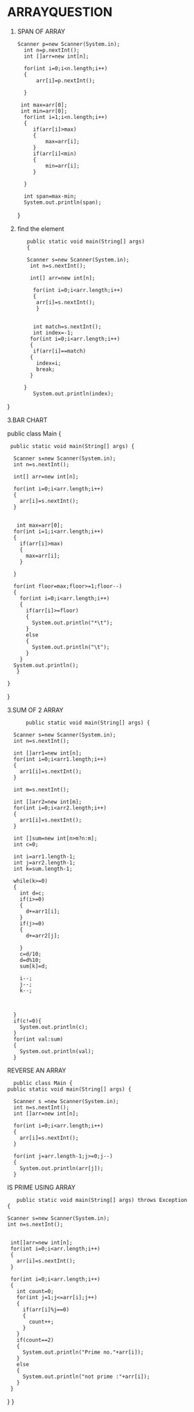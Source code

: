 # ARRAYQUESTION

1. SPAN OF ARRAY 


       Scanner p=new Scanner(System.in);
         int n=p.nextInt();
         int []arr=new int[n];
         
         for(int i=0;i<n.length;i++)
         {
             arr[i]=p.nextInt();
             
         }
        
        int max=arr[0];
        int min=arr[0];
         for(int i=1;i<n.length;i++)
         {
            if(arr[i]>max)
            {
                max=arr[i];
            }
            if(arr[i]<min)
            {
                min=arr[i];
            }
            
         }
         
         int span=max-min;
         System.out.println(span);
     }
     
2. find the element 
     
          public static void main(String[] args) 
          {
     
          Scanner s=new Scanner(System.in);
           int n=s.nextInt();
      
           int[] arr=new int[n];
      
            for(int i=0;i<arr.length;i++)
            {
             arr[i]=s.nextInt();
             }
      
     
            int match=s.nextInt();
            int index=-1;
           for(int i=0;i<arr.length;i++)
           {
            if(arr[i]==match)
           {
             index=i;
             break;
           }
        
         }
            System.out.println(index);
      
  }
  
3.BAR CHART


   public class Main
    {
    
    
     public static void main(String[] args) {
      
      Scanner s=new Scanner(System.in);
      int n=s.nextInt();
      
      int[] arr=new int[n];
      
      for(int i=0;i<arr.length;i++)
      {
        arr[i]=s.nextInt();
      }
      
     
       int max=arr[0];
      for(int i=1;i<arr.length;i++)
      {
        if(arr[i]>max)
        {
          max=arr[i];
        }
        
      }
      
      for(int floor=max;floor>=1;floor--)
      {
        for(int i=0;i<arr.length;i++)
        {
          if(arr[i]>=floor)
          {
            System.out.println("*\t");
          }
          else
          {
            System.out.println("\t");
          }
        }
      System.out.println();
       }
      
    }
}
  
3.SUM OF 2 ARRAY
          
          
          
          public static void main(String[] args) {
      
      Scanner s=new Scanner(System.in);
      int n=s.nextInt();
      
      int []arr1=new int[n];
      for(int i=0;i<arr1.length;i++)
      {
        arr1[i]=s.nextInt();
      }
      
      int m=s.nextInt();
      
      int []arr2=new int[m];
      for(int i=0;i<arr2.length;i++)
      {
        arr1[i]=s.nextInt();
      }
      
      int []sum=new int[n>m?n:m];
      int c=0;
      
      int i=arr1.length-1;
      int j=arr2.length-1;
      int k=sum.length-1;
      
      while(k>=0)
      {
        int d=c;
        if(i>=0)
        {
          d+=arr1[i];
        }
        if(j>=0)
        {
          d+=arr2[j];
          
        }
        c=d/10;
        d=d%10;
        sum[k]=d;
        
        i--;
        j--;
        k--;
        
        
        
      }
      if(c!=0){
        System.out.println(c);
      }
      for(int val:sum)
      {
        System.out.println(val);
      }
 
 
 
 REVERSE AN ARRAY
 
 
      
      
      public class Main {
    public static void main(String[] args) {
      
      Scanner s =new Scanner(System.in);
      int n=s.nextInt();
      int []arr=new int[n];
      
      for(int i=0;i<arr.length;i++)
      {
        arr[i]=s.nextInt();
      }
      
      for(int j=arr.length-1;j>=0;j--)
      {
        System.out.println(arr[j]);
      }
   
   
   
IS PRIME USING ARRAY




       public static void main(String[] args) throws Exception
    {
    
    Scanner s=new Scanner(System.in);
    int n=s.nextInt();
    
  
     int[]arr=new int[n];
     for(int i=0;i<arr.length;i++)
     {
       arr[i]=s.nextInt();
     }
       
     for(int i=0;i<arr.length;i++)
     {
       int count=0;
       for(int j=1;j<=arr[i];j++)
       {
         if(arr[i]%j==0)
         {
           count++;
         }
       }
       if(count==2)
       {
         System.out.println("Prime no."+arr[i]);
       }
       else
       {
         System.out.println("not prime :"+arr[i]);
       }
     }
  }
}
   

